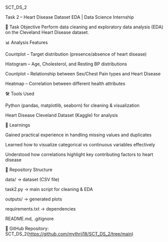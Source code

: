 SCT_DS_2

Task 2 – Heart Disease Dataset EDA | Data Science Internship

📌 Task Objective
Perform data cleaning and exploratory data analysis (EDA) on the Cleveland Heart Disease dataset.

📊 Analysis Features

Countplot – Target distribution (presence/absence of heart disease)

Histogram – Age, Cholesterol, and Resting BP distributions

Countplot – Relationship between Sex/Chest Pain types and Heart Disease

Heatmap – Correlation between different health attributes

🛠 Tools Used

Python (pandas, matplotlib, seaborn) for cleaning & visualization

Heart Disease Cleveland Dataset (Kaggle) for analysis

🎯 Learnings

Gained practical experience in handling missing values and duplicates

Learned how to visualize categorical vs continuous variables effectively

Understood how correlations highlight key contributing factors to heart disease

📂 Repository Structure

data/ → dataset (CSV file)

task2.py → main script for cleaning & EDA

outputs/ → generated plots

requirements.txt → dependencies

README.md, .gitignore

🔗 GitHub Repository: SCT_DS_2(https://github.com/mythrii18/SCT_DS_2/tree/main)

